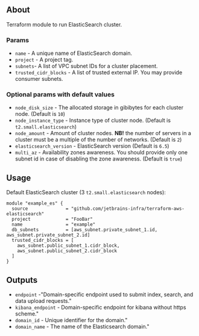 ## About

Terraform module to run ElasticSearch cluster. 

### Params 

* `name` - A unique name of ElasticSearch domain.
* `project` - A project tag.
* `subnets`- A list of VPC subnet IDs for a cluster placement.
* `trusted_cidr_blocks` - A list of trusted external IP. You may provide consumer subnets.

### Optional params with default values

* `node_disk_size` - The allocated storage in gibibytes for each cluster node. (Default is `10`)
* `node_instance_type` - Instance type of cluster node. (Default is `t2.small.elasticsearch`)
* `node_amount` - Amount of cluster nodes. **NB!** the number of servers in a cluster must be a multiple of the number of networks. (Default is `2`)
* `elasticsearch_version` - ElasticSearch version (Default is `6.5`)
* `multi_az` - Availability zones awareness. You should provide only one subnet id in case of disabling the zone awareness. (Default is `true`)

## Usage

Default ElasticSearch cluster (3 `t2.small.elasticsearch` nodes):

```hcl
module "example_es" {
  source              = "github.com/jetbrains-infra/terraform-aws-elasticsearch"
  project             = "FooBar"
  name                = "example"
  db_subnets          = [aws_subnet.private_subnet_1.id, aws_subnet.private_subnet_2.id]
  trusted_cidr_blocks = [
    aws_subnet.public_subnet_1.cidr_block,
    aws_subnet.public_subnet_2.cidr_block
  ]
}
```

## Outputs

* `endpoint` -"Domain-specific endpoint used to submit index, search, and data upload requests."
* `kibana_endpoint` - Domain-specific endpoint for kibana without https scheme."
* `domain_id` - Unique identifier for the domain."
* `domain_name` - The name of the Elasticsearch domain."
